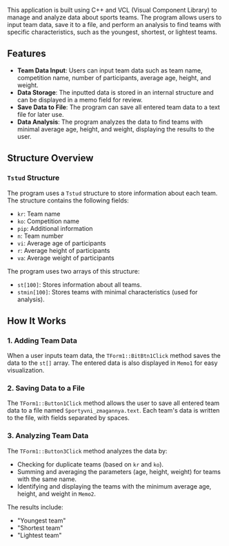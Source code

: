 This application is built using C++ and VCL (Visual Component Library) to manage and analyze data about sports teams. The program allows users to input team data, save it to a file, and perform an analysis to find teams with specific characteristics, such as the youngest, shortest, or lightest teams.

## Features

- **Team Data Input**: Users can input team data such as team name, competition name, number of participants, average age, height, and weight.
- **Data Storage**: The inputted data is stored in an internal structure and can be displayed in a memo field for review.
- **Save Data to File**: The program can save all entered team data to a text file for later use.
- **Data Analysis**: The program analyzes the data to find teams with minimal average age, height, and weight, displaying the results to the user.

## Structure Overview

### `Tstud` Structure

The program uses a `Tstud` structure to store information about each team. The structure contains the following fields:

- `kr`: Team name
- `ko`: Competition name
- `pip`: Additional information
- `n`: Team number
- `vi`: Average age of participants
- `r`: Average height of participants
- `va`: Average weight of participants

The program uses two arrays of this structure:
- `st[100]`: Stores information about all teams.
- `stmin[100]`: Stores teams with minimal characteristics (used for analysis).

## How It Works

### 1. Adding Team Data

When a user inputs team data, the `TForm1::BitBtn1Click` method saves the data to the `st[]` array. The entered data is also displayed in `Memo1` for easy visualization.

### 2. Saving Data to a File

The `TForm1::Button1Click` method allows the user to save all entered team data to a file named `Sportyvni_zmagannya.text`. Each team's data is written to the file, with fields separated by spaces.

### 3. Analyzing Team Data

The `TForm1::Button3Click` method analyzes the data by:
- Checking for duplicate teams (based on `kr` and `ko`).
- Summing and averaging the parameters (age, height, weight) for teams with the same name.
- Identifying and displaying the teams with the minimum average age, height, and weight in `Memo2`.

The results include:
- "Youngest team"
- "Shortest team"
- "Lightest team"
